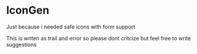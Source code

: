 # IconGen

Just because i needed safe icons with form support

This is writen as trail and error so please dont critcize but feel free to write suggestions
